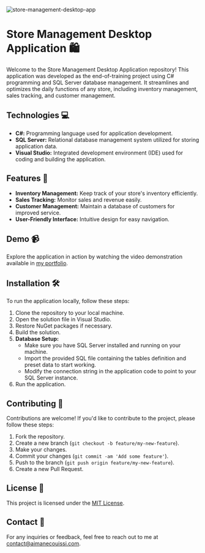 <img src="https://socialify.git.ci/aimanecouissi/store-management-desktop-app/image?description=1&descriptionEditable=An%20efficient%20desktop%20application%20developed%20in%20C%23%20and%20SQL%20Server%20for%20managing%20store%20operations.&font=Inter&language=1&name=1&owner=1&pattern=Plus&theme=Auto" alt="store-management-desktop-app" />

# Store Management Desktop Application 🛍️

Welcome to the Store Management Desktop Application repository! This application was developed as the end-of-training project using C# programming and SQL Server database management. It streamlines and optimizes the daily functions of any store, including inventory management, sales tracking, and customer management.

## Technologies 💻

- **C#:** Programming language used for application development.
- **SQL Server:** Relational database management system utilized for storing application data.
- **Visual Studio:** Integrated development environment (IDE) used for coding and building the application.

## Features 🚀

- **Inventory Management:** Keep track of your store's inventory efficiently.
- **Sales Tracking:** Monitor sales and revenue easily.
- **Customer Management:** Maintain a database of customers for improved service.
- **User-Friendly Interface:** Intuitive design for easy navigation.

## Demo 📹

Explore the application in action by watching the video demonstration available in [my portfolio](https://www.aimanecouissi.com/). 

## Installation 🛠️

To run the application locally, follow these steps:

1. Clone the repository to your local machine.
2. Open the solution file in Visual Studio.
3. Restore NuGet packages if necessary.
4. Build the solution.
5. **Database Setup:**
   - Make sure you have SQL Server installed and running on your machine.
   - Import the provided SQL file containing the tables definition and preset data to start working.
   - Modify the connection string in the application code to point to your SQL Server instance.
6. Run the application.

## Contributing 🤝

Contributions are welcome! If you'd like to contribute to the project, please follow these steps:

1. Fork the repository.
2. Create a new branch (`git checkout -b feature/my-new-feature`).
3. Make your changes.
4. Commit your changes (`git commit -am 'Add some feature'`).
5. Push to the branch (`git push origin feature/my-new-feature`).
6. Create a new Pull Request.

## License 📄

This project is licensed under the [MIT License](LICENSE).

## Contact 📧

For any inquiries or feedback, feel free to reach out to me at [contact@aimanecouissi.com](mailto:contact@aimanecouissi.com).
